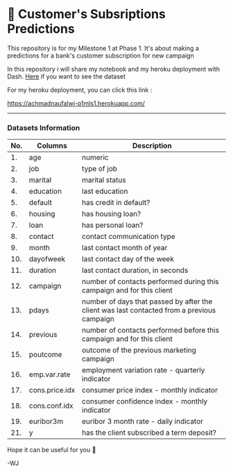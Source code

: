 # :bank: Customer's Subsriptions Predictions
This repository is for my Milestone 1 at Phase 1. It's about making a predictions for a bank's customer subscription for new campaign

In this repository i will share my notebook and my heroku deployment with Dash. [Here](https://archive.ics.uci.edu/ml/datasets/Bank+Marketing) if you want to see the dataset

For my heroku deployment, you can click this link :

https://achmadnaufalwj-p1mls1.herokuapp.com/

---

### Datasets Information

|No.|Columns|Description|
|--- |--- |--- |
|1.| age |numeric|
|2.| job|type of job|
|3.| marital|marital status|
|4.| education| last education|
|5.| default| has credit in default?|
|6.| housing| has housing loan?|
|7.| loan| has personal loan?|
|8.|contact| contact communication type|
|9.| month| last contact month of year|
|10.| dayofweek| last contact day of the week|
|11.| duration| last contact duration, in seconds|
|12.| campaign| number of contacts performed during this campaign and for this client|
|13.| pdays| number of days that passed by after the client was last contacted from a previous campaign|
|14.| previous| number of contacts performed before this campaign and for this client|
|15.| poutcome| outcome of the previous marketing campaign|
|16.| emp.var.rate| employment variation rate - quarterly indicator|
|17.| cons.price.idx| consumer price index - monthly indicator |
|18.| cons.conf.idx| consumer confidence index - monthly indicator |
|19.| euribor3m| euribor 3 month rate - daily indicator |
|21.| y| has the client subscribed a term deposit? |

Hope it can be useful for you :smiling_face_with_three_hearts:

-WJ

